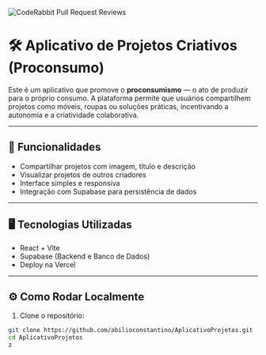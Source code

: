 ![CodeRabbit Pull Request Reviews](https://img.shields.io/coderabbit/prs/github/abilioconstantino/AplicativoProjetos?utm_source=oss&utm_medium=github&utm_campaign=abilioconstantino%2FAplicativoProjetos&labelColor=171717&color=FF570A&link=https%3A%2F%2Fcoderabbit.ai&label=CodeRabbit+Reviews)


# 🛠️ Aplicativo de Projetos Criativos (Proconsumo)

Este é um aplicativo que promove o **proconsumismo** — o ato de produzir para o próprio consumo. A plataforma permite que usuários compartilhem projetos como móveis, roupas ou soluções práticas, incentivando a autonomia e a criatividade colaborativa.

---

## 🚀 Funcionalidades

- Compartilhar projetos com imagem, título e descrição
- Visualizar projetos de outros criadores
- Interface simples e responsiva
- Integração com Supabase para persistência de dados

---

## 🖥️ Tecnologias Utilizadas

- React + Vite
- Supabase (Backend e Banco de Dados)
- Deploy na Vercel

---

## ⚙️ Como Rodar Localmente

1. Clone o repositório:
```bash
git clone https://github.com/abilioconstantino/AplicativoProjetos.git
cd AplicativoProjetos
z
